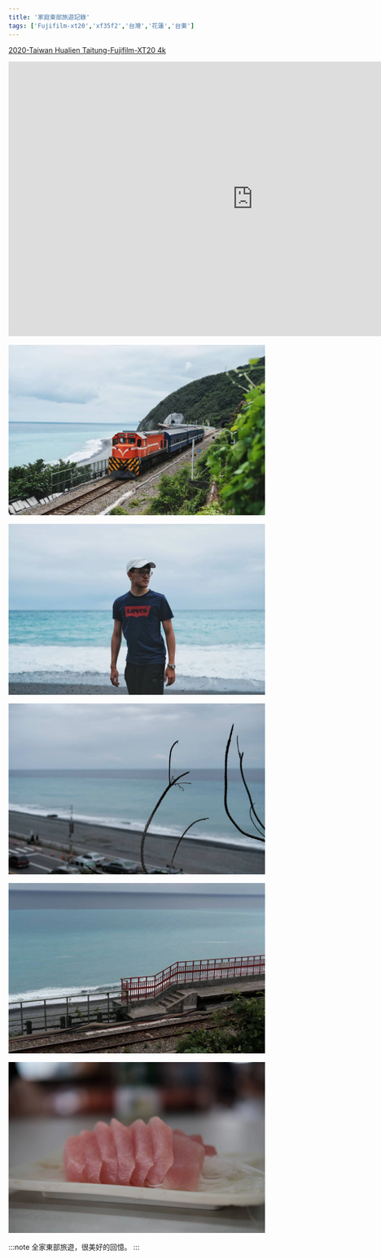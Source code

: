 ```yaml
---
title: '家庭東部旅遊記錄'
tags: ['Fujifilm-xt20','xf35f2','台灣','花蓮','台東']
---
```

[2020-Taiwan Hualien Taitung-Fujifilm-XT20 4k](https://youtu.be/yErET9C8BXA?si=bWal4qXArQqMaJ5i)

<div className="video-container">
  <iframe 
    width="960" 
    height="540" 
    src="https://www.youtube.com/embed/yErET9C8BXA?si=jSDV5F7AzM23J_ok" 
    title="YouTube video player" 
    frameborder="0" 
    allow="accelerometer; autoplay; clipboard-write; encrypted-media; gyroscope; picture-in-picture; web-share" 
    allowfullscreen>
  </iframe>
</div>

![img](./img/instagram_output/202004/015.webp)

![img](./img/instagram_output/202004/011.webp)

![img](./img/instagram_output/202004/012.webp)

![img](./img/instagram_output/202004/005.webp)

![img](./img/instagram_output/202004/009.webp)

:::note 
全家東部旅遊，很美好的回憶。
:::